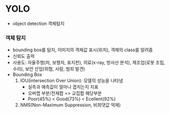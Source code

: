 # YOLO
- object detection 객체탐지
### 객체 탐지
- bounding box를 탐지, 이미지의 객체값 표시(위치), 객체의 class를 알려줌
- 신뢰도 출력
- 사용도: 자율주행(차, 보행자, 표지판), 의료(x-ray, 방사선 분석), 제조업(로봇 조립, 수리), 보안 산업(위협, 사람, 범죄 발견)
- Bounding Box
  1. IOU(intersection Over Union): 모델의 성능을 나타냄
     - 실측과 예측값이 얼마나 겹치는지 지표
     - 오버랩 부분/전체합 => 교집합 해당부분
     - Poor(45%) < Good(73%) < Ecellent(92%)
  2. NMS(Non-Maximum Suppression, 비최댓값 억제)